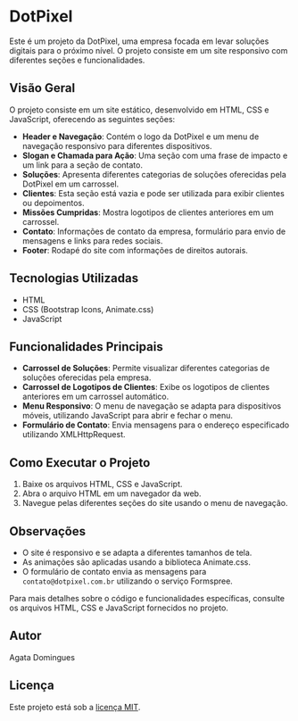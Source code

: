 # DotPixel

Este é um projeto da DotPixel, uma empresa focada em levar soluções digitais para o próximo nível. O projeto consiste em um site responsivo com diferentes seções e funcionalidades.

## Visão Geral

O projeto consiste em um site estático, desenvolvido em HTML, CSS e JavaScript, oferecendo as seguintes seções:

- **Header e Navegação**: Contém o logo da DotPixel e um menu de navegação responsivo para diferentes dispositivos.
- **Slogan e Chamada para Ação**: Uma seção com uma frase de impacto e um link para a seção de contato.
- **Soluções**: Apresenta diferentes categorias de soluções oferecidas pela DotPixel em um carrossel.
- **Clientes**: Esta seção está vazia e pode ser utilizada para exibir clientes ou depoimentos.
- **Missões Cumpridas**: Mostra logotipos de clientes anteriores em um carrossel.
- **Contato**: Informações de contato da empresa, formulário para envio de mensagens e links para redes sociais.
- **Footer**: Rodapé do site com informações de direitos autorais.

## Tecnologias Utilizadas

- HTML
- CSS (Bootstrap Icons, Animate.css)
- JavaScript

## Funcionalidades Principais

- **Carrossel de Soluções**: Permite visualizar diferentes categorias de soluções oferecidas pela empresa.
- **Carrossel de Logotipos de Clientes**: Exibe os logotipos de clientes anteriores em um carrossel automático.
- **Menu Responsivo**: O menu de navegação se adapta para dispositivos móveis, utilizando JavaScript para abrir e fechar o menu.
- **Formulário de Contato**: Envia mensagens para o endereço especificado utilizando XMLHttpRequest.

## Como Executar o Projeto

1. Baixe os arquivos HTML, CSS e JavaScript.
2. Abra o arquivo HTML em um navegador da web.
3. Navegue pelas diferentes seções do site usando o menu de navegação.

## Observações

- O site é responsivo e se adapta a diferentes tamanhos de tela.
- As animações são aplicadas usando a biblioteca Animate.css.
- O formulário de contato envia as mensagens para `contato@dotpixel.com.br` utilizando o serviço Formspree.

Para mais detalhes sobre o código e funcionalidades específicas, consulte os arquivos HTML, CSS e JavaScript fornecidos no projeto.


## Autor

Agata Domingues

## Licença

Este projeto está sob a [licença MIT](https://opensource.org/licenses/MIT).

